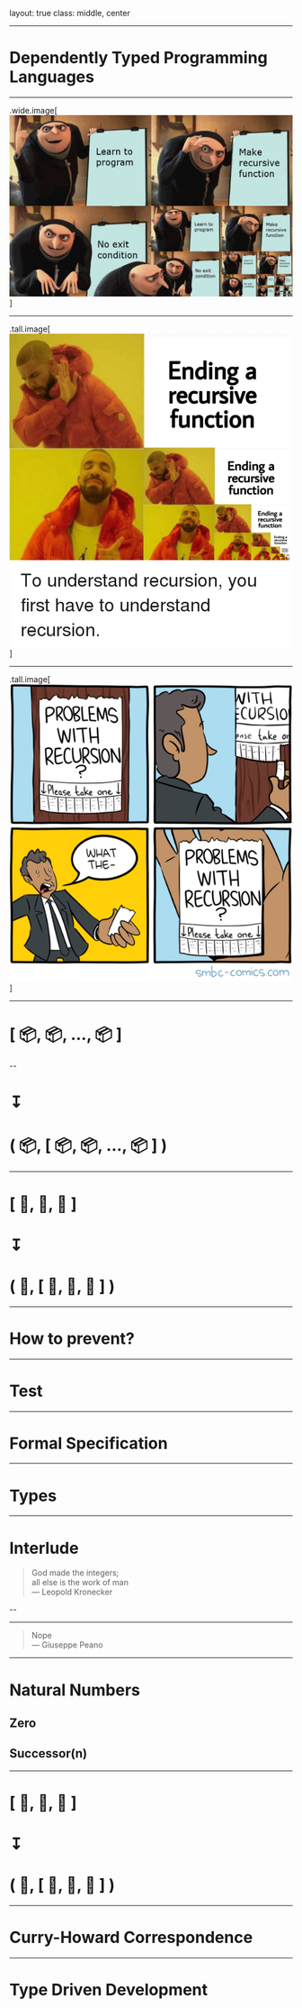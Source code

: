 layout: true
class: middle, center

---
# Dependently Typed Programming Languages

---

.wide.image[![Gru on learning recursion](image/gru.jpeg)]

---

.tall.image[![Drake on learning recursion](image/drake.png)]

---

.tall.image[![smbc on recursion](image/smbc.png)]

---

# &#91; &#128230;, &#128230;, &#8230;, &#128230; &#93;

--

# &#8615;
# &#40; &#128230;, &#91; &#128230;, &#128230;, &#8230;, &#128230; &#93; &#41;

---

# &#91; &#127820;, &#127822;, &#127821; &#93;
# &#8615;
# &#40; &#127820;, &#91; &#127820;, &#127822;, &#127821; &#93; &#41;

---

# How to prevent?

---

# Test

---

# Formal Specification

---

# Types

---

# Interlude

> God made the integers;<br>all else is the work of man<br>&mdash; Leopold Kronecker

--

-----

> Nope<br>&mdash; Giuseppe Peano

---

# Natural Numbers
## Zero
## Successor(n)

---

# &#91; &#127820;, &#127822;, &#127821; &#93;
# &#8615;
# &#40; &#127820;, &#91; &#127820;, &#127822;, &#127821; &#93; &#41;

---

# Curry-Howard Correspondence

---

# Type Driven Development
